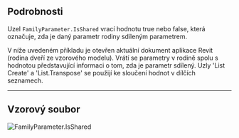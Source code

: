 ## Podrobnosti
Uzel `FamilyParameter.IsShared` vrací hodnotu true nebo false, která označuje, zda je daný parametr rodiny sdíleným parametrem.

V níže uvedeném příkladu je otevřen aktuální dokument aplikace Revit (rodina dveří ze vzorového modelu). Vrátí se parametry v rodině spolu s hodnotou představující informaci o tom, zda je parametr sdílený. Uzly 'List Create' a 'List.Transpose' se použijí ke sloučení hodnot v dílčích seznamech.
___
## Vzorový soubor

![FamilyParameter.IsShared](./Revit.Elements.FamilyParameter.IsShared_img.jpg)
